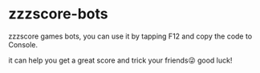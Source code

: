 # zzzscore-bots
zzzscore games bots, 
you can use it by tapping F12 and copy the code to Console.

it can help you get a great score and trick your friends😜
good luck!
